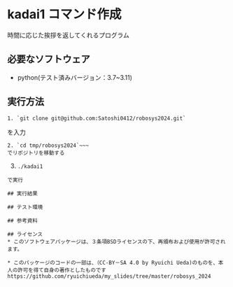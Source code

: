 # kadai1 コマンド作成
時間に応じた挨拶を返してくれるプログラム

## 必要なソフトウェア
* python(テスト済みバージョン：3.7~3.11)

## 実行方法
~~~  
1. `git clone git@github.com:Satoshi0412/robosys2024.git`
~~~
を入力

~~~
2. `cd tmp/robosys2024`~~~
でリポジトリを移動する

~~~
3. `./kadai1`
~~~
で実行

## 実行結果

## テスト環境

## 参考資料

## ライセンス
* このソフトウェアパッケージは、３条項BSDライセンスの下、再頒布および使用が許可されます。

* このパッケージのコードの一部は、（CC-BY－SA 4.0 by Ryuichi Ueda)のものを、本人の許可を得て自身の著作としたものです https://github.com/ryuichiueda/my_slides/tree/master/robosys_2024
